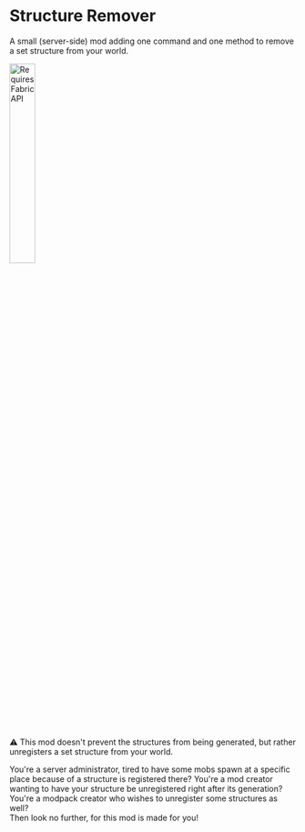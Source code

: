 # Structure Remover

A small (server-side) mod adding one command and one method to remove a set structure from your world.

[<img alt="Requires Fabric API" src="https://i.imgur.com/Ol1Tcf8.png" width="30%">](https://modrinth.com/mod/fabric-api)

:warning: This mod doesn't prevent the structures from being generated, but rather unregisters a set structure from your world.

You're a server administrator, tired to have some mobs spawn at a specific place because of a structure is registered there? You're a mod creator wanting to have your structure be unregistered right after its generation? You're a modpack creator who wishes to unregister some structures as well?<br>
Then look no further, for this mod is made for you!